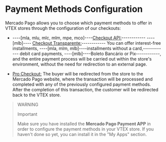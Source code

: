 # Payment Methods Configuration 

Mercado Pago allows you to choose which payment methods to offer in VTEX stores through the configuration of our checkouts: 

* ----[mla, mlu, mlc, mlm, mpe, mco]----[Checkout API:](/developers/es/docs/vtex/payments-configuration/checkout-api)------------ ----[mlb]---- [Checkout Transparente:](/developers/es/docs/vtex/payments-configuration/checkout-api)------------ You can offer interest-free installments, ----[mla, mlm, mlb]----installments without a card,------------ debit card payments, ----[mlb]----Boleto Bancário or Pix------------, and the entire payment process will be carried out within the store's environment, without the need for redirection to an external page. 

* [Pro Checkout:](/developers/es/docs/vtex/payments-configuration/checkout-pro) The buyer will be redirected from the store to the Mercado Pago website, where the transaction will be processed and completed with any of the previously configured payment methods. After the completion of this transaction, the customer will be redirected back to the VTEX store. 

> WARNING
> 
> Important 
> 
> Make sure you have installed the **Mercado Pago Payment APP** in order to configure the payment methods in your VTEX store. If you haven't done so yet, you can install it in the "My Apps" section.
